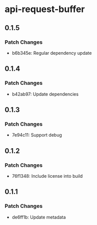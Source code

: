 # api-request-buffer

## 0.1.5

### Patch Changes

- b6b345e: Regular dependency update

## 0.1.4

### Patch Changes

- b42ab97: Update dependencies

## 0.1.3

### Patch Changes

- 7e94c11: Support debug

## 0.1.2

### Patch Changes

- 76f1348: Include license into build

## 0.1.1

### Patch Changes

- de6ff1b: Update metadata
